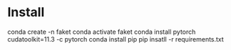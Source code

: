 # Install

conda create -n faket
conda activate faket
conda install pytorch cudatoolkit=11.3 -c pytorch
conda install pip
pip insatll -r requirements.txt
